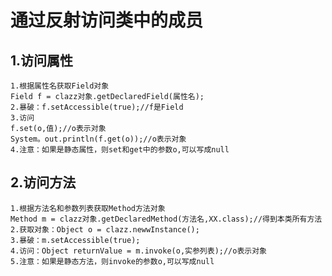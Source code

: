 # 通过反射访问类中的成员
## 1.访问属性
    1.根据属性名获取Field对象
    Field f = clazz对象.getDeclaredField(属性名);
    2.暴破：f.setAccessible(true);//f是Field
    3.访问
    f.set(o,值);//o表示对象
    System。out.println(f.get(o));//o表示对象
    4.注意：如果是静态属性，则set和get中的参数o,可以写成null
## 2.访问方法
    1.根据方法名和参数列表获取Method方法对象
    Method m = clazz对象.getDeclaredMethod(方法名,XX.class);//得到本类所有方法
    2.获取对象：Object o = clazz.newwInstance();
    3.暴破：m.setAccessible(true);
    4.访问：Object returnValue = m.invoke(o,实参列表);//o表示对象
    5.注意：如果是静态方法，则invoke的参数o,可以写成null
